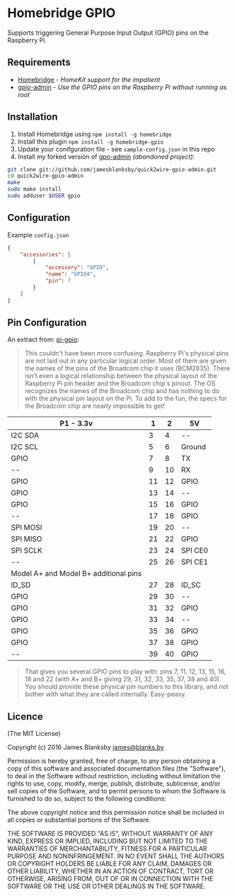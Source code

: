 # Homebridge GPIO

Supports triggering General Purpose Input Output (GPIO) pins on the Raspberry Pi.

## Requirements
-	[Homebridge](https://github.com/nfarina/homebridge) - _HomeKit support for the impatient_
-	[gpio-admin](https://github.com/quick2wire/quick2wire-gpio-admin) - _Use the GPIO pins on the Raspberry Pi without running as root_

## Installation
1.	Install Homebridge using `npm install -g homebridge`
2.	Install this plugin `npm install -g homebridge-gpio`
3.	Update your conifguration file - see `sample-config.json` in this repo
4.	Install my forked version of [gpo-admin](https://github.com/quick2wire/quick2wire-gpio-admin) _(abandoned project)_:

```bash
git clone git://github.com/jamesblanksby/quick2wire-gpio-admin.git
cd quick2wire-gpio-admin
make
sudo make install
sudo adduser $USER gpio
```

## Configuration
Example `config.json`

```json
{
	"accessories": [
		{
			"accessory": "GPIO",
			"name": "GPIO4",
			"pin": 7
		}
	]
}
```

## Pin Configuration
An extract from: [pi-gpio](https://github.com/rakeshpai/pi-gpio):

> This couldn't have been more confusing. Raspberry Pi's physical pins are not laid out in any particular logical order. Most of them are given the names of the pins of the Broadcom chip it uses (BCM2835). There isn't even a logical relationship between the physical layout of the Raspberry Pi pin header and the Broadcom chip's pinout. The OS recognizes the names of the Broadcom chip and has nothing to do with the physical pin layout on the Pi. To add to the fun, the specs for the Broadcom chip are nearly impossible to get!

| P1 - 3.3v                             | 1  | 2  | 5V      |
|---------------------------------------|----|----|---------|
| I2C SDA                               | 3  | 4  | --      |
| I2C SCL                               | 5  | 6  | Ground  |
| GPIO                                  | 7  | 8  | TX      |
| --                                    | 9  | 10 | RX      |
| GPIO                                  | 11 | 12 | GPIO    |
| GPIO                                  | 13 | 14 | --      |
| GPIO                                  | 15 | 16 | GPIO    |
| --                                    | 17 | 18 | GPIO    |
| SPI MOSI                              | 19 | 20 | --      |
| SPI MISO                              | 21 | 22 | GPIO    |
| SPI SCLK                              | 23 | 24 | SPI CE0 |
| --                                    | 25 | 26 | SPI CE1 |
| Model A+ and Model B+ additional pins                     |
| ID_SD                                 | 27 | 28 | ID_SC   |
| GPIO                                  | 29 | 30 | --      |
| GPIO                                  | 31 | 32 | GPIO    |
| GPIO                                  | 33 | 34 | --      |
| GPIO                                  | 35 | 36 | GPIO    |
| GPIO                                  | 37 | 38 | GPIO    |
| --                                    | 39 | 40 | GPIO    |

> That gives you several GPIO pins to play with: pins 7, 11, 12, 13, 15, 16, 18 and 22 (with A+ and B+ giving 29, 31, 32, 33, 35, 37, 38 and 40). You should provide these physical pin numbers to this library, and not bother with what they are called internally. Easy-peasy.

## Licence

(The MIT License)

Copyright (c) 2016 James Blanksby james@blanks.by

Permission is hereby granted, free of charge, to any person obtaining a copy of this software and associated documentation files (the "Software"), to deal in the Software without restriction, including without limitation the rights to use, copy, modify, merge, publish, distribute, sublicense, and/or sell copies of the Software, and to permit persons to whom the Software is furnished to do so, subject to the following conditions:

The above copyright notice and this permission notice shall be included in all copies or substantial portions of the Software.

THE SOFTWARE IS PROVIDED "AS IS", WITHOUT WARRANTY OF ANY KIND, EXPRESS OR IMPLIED, INCLUDING BUT NOT LIMITED TO THE WARRANTIES OF MERCHANTABILITY, FITNESS FOR A PARTICULAR PURPOSE AND NONINFRINGEMENT. IN NO EVENT SHALL THE AUTHORS OR COPYRIGHT HOLDERS BE LIABLE FOR ANY CLAIM, DAMAGES OR OTHER LIABILITY, WHETHER IN AN ACTION OF CONTRACT, TORT OR OTHERWISE, ARISING FROM, OUT OF OR IN CONNECTION WITH THE SOFTWARE OR THE USE OR OTHER DEALINGS IN THE SOFTWARE.